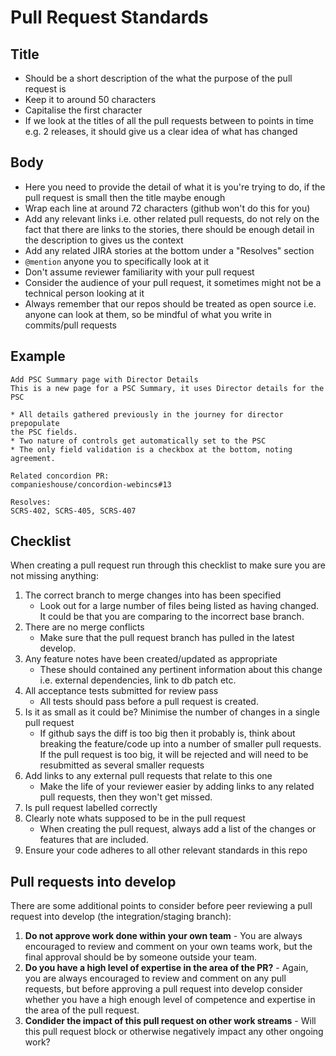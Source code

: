 Pull Request Standards
======================

Title
-----

* Should be a short description of the what the purpose of the pull request is
* Keep it to around 50 characters
* Capitalise the first character
* If we look at the titles of all the pull requests between to points in time e.g. 2 releases, it should give us a clear idea of what has changed

Body
----

* Here you need to provide the detail of what it is you're trying to do, if the pull request is small then the title maybe enough
* Wrap each line at around 72 characters (github won't do this for you)
* Add any relevant links i.e. other related pull requests, do not rely on the fact that there are links to the stories, there should be enough detail in the description to gives us the context
* Add any related JIRA stories at the bottom under a "Resolves" section
* `@mention` anyone you to specifically look at it
* Don't assume reviewer familiarity with your pull request
* Consider the audience of your pull request, it sometimes might not be a technical person looking at it
* Always remember that our repos should be treated as open source i.e. anyone can look at them, so be mindful of what you write in commits/pull requests

Example
-------
```
Add PSC Summary page with Director Details
This is a new page for a PSC Summary, it uses Director details for the PSC

* All details gathered previously in the journey for director prepopulate
the PSC fields.
* Two nature of controls get automatically set to the PSC
* The only field validation is a checkbox at the bottom, noting agreement.

Related concordion PR:
companieshouse/concordion-webincs#13

Resolves:
SCRS-402, SCRS-405, SCRS-407
```

Checklist
---------

When creating a pull request run through this checklist to make sure you are not missing anything:
1. The correct branch to merge changes into has been specified
    * Look out for a large number of files being listed as having changed. It could be that you are comparing to the incorrect base branch.
2. There are no merge conflicts
    * Make sure that the pull request branch has pulled in the latest develop.
3. Any feature notes have been created/updated as appropriate
    * These should contained any pertinent information about this change i.e. external dependencies, link to db patch etc.
4. All acceptance tests submitted for review pass
    * All tests should pass before a pull request is created.
5. Is it as small as it could be? Minimise the number of changes in a single pull request
    * If github says the diff is too big then it probably is, think about breaking the feature/code up into a number of smaller pull requests. If the pull request is too big, it will be rejected and will need to be resubmitted as several smaller requests
6. Add links to any external pull requests that relate to this one
    * Make the life of your reviewer easier by adding links to any related pull requests, then they won't get missed.
7. Is pull request labelled correctly
8. Clearly note whats supposed to be in the pull request
    * When creating the pull request, always add a list of the changes or features that are included.
9. Ensure your code adheres to all other relevant standards in this repo

Pull requests into develop
--------------------------

There are some additional points to consider before peer reviewing a pull request into develop (the integration/staging branch):
1. **Do not approve work done within your own team** - You are always encouraged to review and comment on your own teams work, but the final approval should be by someone outside your team.
2. **Do you have a high level of expertise in the area of the PR?** - Again, you are always encouraged to review and comment on any pull requests, but before approving a pull request into develop consider whether you have a high enough level of competence and expertise in the area of the pull request.
3. **Condider the impact of this pull request on other work streams** - Will this pull request block or otherwise negatively impact any other ongoing work?
